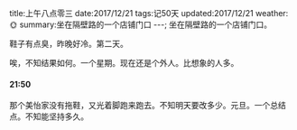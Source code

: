 title:上午八点零三
date:2017/12/21
tags:记50天
updated:2017/12/21
weather:🌞
summary:坐在隔壁路的一个店铺门口
---;
坐在隔壁路的一个店铺门口。

鞋子有点臭，昨晚好冷。第二天。

唉，不知结果如何。一个星期。现在还是个外人。比想象的人多。

#### 21:50

那个美怡家没有拖鞋，又光着脚跑来跑去。不知明天要改多少。元旦。一个总结点。不知能坚持多久。
